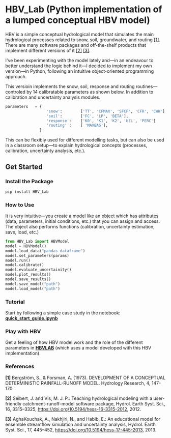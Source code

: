 # HBV_Lab (Python implementation of a lumped conceptual HBV model)

HBV is a simple conceptual hydrological model that simulates the main hydrological processes related to snow, soil, groundwater, and routing [[1]](https://watermark.silverchair.com/147.pdf?token=AQECAHi208BE49Ooan9kkhW_Ercy7Dm3ZL_9Cf3qfKAc485ysgAAA_swggP3BgkqhkiG9w0BBwagggPoMIID5AIBADCCA90GCSqGSIb3DQEHATAeBglghkgBZQMEAS4wEQQMKaeJWQ7VWIq_mqLkAgEQgIIDrh5vsWeaZ0wY6F-ERiovjNb4KimkGt_o5Pj5ZbNlsoszUqDq-oFtdcns5O02KBex_JakkQDDkMBBlg_PFsx9vpuBqYn1kC7EnMp274TfQ2NxQC70hO3OXoYWvMcZRf-Zl3r9w2LYzlmGc9fk2PmF173MeCsuIKaaA79mD0QvqI_9hN8Dz6P43uY3ybzhZPAWUaOFtudQTFy6iC9DZ1jChvSOBK_LpqltPDB5kbyDXkB8OYQl1RQQ3bBtO_G3pwFuat3m2YyKINkI7kLl6alxTs0VQc9cEXgxs_QkBubg_VBtVIaD8mNa7BxQ3PrWpPyrn02TfcAq67SVekWeN9K94P4B8aBBYuyi1-W8vqlp22gzHzr6FrtiP7PEE-7ymBAWQgro7XwZ4bulncCHb1seCeoLbuStdR93KGvKto6hOyN3uxuQZ5e1iP7726MkrMI5MhmCuw8awj2qQeH4LL4g1UuublCNtCX0KNkTCtdj3OUJfxORlLqcCS6PMwM7xkZpw4ytgJ1ro77v3T-yn3V7TbgriNX7UB9BWU2HGVz6SsSkZQoEcop0GPb_EpoqMMkw3NwEn8alJBXTcSbjkrAzWPm6kgZ3agvzbAI53fvueVayzDiZ49ifMnImnn3ge6Dcp3tb-M1Yw6rj8et1UhgfhJMbE0VGc_05KvEdrQYTndorlZPPUPpRK-3-jHOTDwOjz2ME-orp_oAcwoRqaja-e1aeLAuNFImu7PKsRSyn1x3zTh_2lks1_xt6T8kQgXeRluGhJwth1hXCa2ld7qrd1wo6H-6x63UFwO35ygr5MuIOuUnf0W2Rfb7tQtiPY9Vn_snj3frwtqBPOsgQUYtS5jXkSL-FngaOnUedrBvtv0iybblBtdd-LnClDE3KRDdVSjAAa0VS3v5RoUBxs3c8p44N5D3S4NQvdc8PZy9aHeJ6Tl7VNg-gWneGm3_BrOgiW1ylifGMb3X0J6NoYHSDy0mzR51VcM3w-gSCg44ejKuMPqS1yI-yTkZrAfXEKI8ECNdjLz_A9OjaMHr_saFijNhrdHX_l9_bFlfQEzh1zq6ueHZR6Bx3bMriUQYyajTQ0zpNdaQQXm1m5Caq4A-Agkmd6m9SPQNRquMCSYkP10uEw1deYjz6nAhELvTJhG7T8e2ZZ_uYantsrPO54_MkPTPI--4Mx9ePzP9modf7Dc3c98Iu1230duLUQd5sfkkRCF1Ab7P-FlJpUYt1xA2bS7csXfYc_IToq4EcNXx_Zw). There are many software packages and off-the-shelf products that implement different versions of it [[2]](https://www.geo.uzh.ch/en/units/h2k/Services/HBV-Model.html) [[3]](https://hess.copernicus.org/articles/17/445/2013/).

I've been experimenting with the model lately and—in an endeavour to better understand the logic behind it—I decided to implement my own version—in Python, following an intuitive object-oriented programming approach.

This versioin implements the snow, soil, response and routing routines—controled by 14 calibratable parameters as shown below. In addition to calibration and uncertainty analysis modules.
```python
parameters   = {
                  'snow':        ['TT', 'CFMAX', 'SFCF', 'CFR', 'CWH'],
                  'soil':        ['FC', 'LP', 'BETA'],
                  'response':    ['K0', 'K1', 'K2', 'UZL', 'PERC']
                  'routing' :    [ 'MAXBAS'],
               }
```


This can be flexibly used for different modelling tasks, but can also be used in a classroom setup—to explain hydrological concepts (processes, calibration, uncertainty analysis, etc.).

## Get Started

### Install the Package
```bash
pip install HBV_Lab
```
### How to Use
It is very intuitive—you create a model like an object which has attributes (data, parameters, initial conditions, etc.) that you can assign and access. The object also performs functions (calibration, uncertainty estimation, save, load, etc.)
```python
from HBV_Lab import HBVModel
model = HBVModel()
model.load_data("pandas dataframe")
model.set_parameters(params)
model.run()
model.calibrate()
model.evaluate_uncertainity()
model.plot_results()
model.save_results()
model.save_model("path")
model.load_model("path")
```
### Tutorial
Start by following a simple case study in the notebook:  [**quick_start_guide.ipynb**](quick_start_guide.ipynb)
### Play with HBV 
Get a feeling of how HBV model work and the role of the different parameters in [**HBVLAB**](https://www.linkedin.com/in/abdallaimam/) (which uses a model developed with this HBV implementation).
### References 
**[1]**    Bergström, S., & Forsman, A. (1973). DEVELOPMENT OF A CONCEPTUAL DETERMINISTIC RAINFALL-RUNOFF MODEL. Hydrology Research, 4, 147-170.

**[2]**    Seibert, J. and Vis, M. J. P.: Teaching hydrological modeling with a user-friendly catchment-runoff-model software package, Hydrol. Earth Syst. Sci., 16, 3315–3325, https://doi.org/10.5194/hess-16-3315-2012, 2012.

**[3]**     AghaKouchak, A., Nakhjiri, N., and Habib, E.: An educational model for ensemble streamflow simulation and uncertainty analysis, Hydrol. Earth Syst. Sci., 17, 445–452, https://doi.org/10.5194/hess-17-445-2013, 2013.

